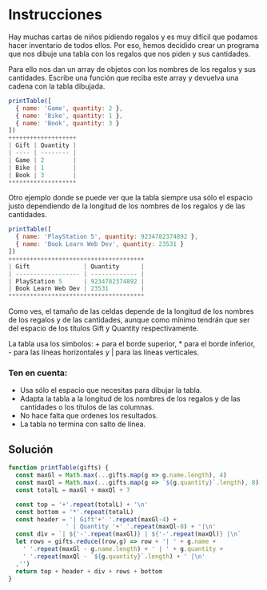 # Instrucciones
<p>
Hay muchas cartas de niños pidiendo regalos y es muy difícil que podamos hacer inventario de todos ellos. Por eso, hemos decidido crear un programa que nos dibuje una tabla con los regalos que nos piden y sus cantidades.

Para ello nos dan un array de objetos con los nombres de los regalos y sus cantidades. Escribe una función que reciba este array y devuelva una cadena con la tabla dibujada.
</p>

```js
printTable([
  { name: 'Game', quantity: 2 },
  { name: 'Bike', quantity: 1 },
  { name: 'Book', quantity: 3 }
])
+++++++++++++++++++
| Gift | Quantity |
| ---- | -------- |
| Game | 2        |
| Bike | 1        |
| Book | 3        |
*******************
```

<p>
Otro ejemplo donde se puede ver que la tabla siempre usa sólo el espacio justo dependiendo de la longitud de los nombres de los regalos y de las cantidades.
</p>

```js
printTable([
  { name: 'PlayStation 5', quantity: 9234782374892 },
  { name: 'Book Learn Web Dev', quantity: 23531 }
])
++++++++++++++++++++++++++++++++++++++
| Gift               | Quantity      |
| ------------------ | ------------- |
| PlayStation 5      | 9234782374892 |
| Book Learn Web Dev | 23531         |
**************************************
```

<p>
Como ves, el tamaño de las celdas depende de la longitud de los nombres de los regalos y de las cantidades, aunque como mínimo tendrán que ser del espacio de los títulos Gift y Quantity respectivamente.

La tabla usa los símbolos: + para el borde superior, * para el borde inferior, - para las líneas horizontales y | para las líneas verticales.
</p>

<h3>Ten en cuenta:</h3>
<ul>
  <li>Usa sólo el espacio que necesitas para dibujar la tabla.</li>
  <li>Adapta la tabla a la longitud de los nombres de los regalos y de las cantidades o los títulos de las columnas.</li>
  <li>No hace falta que ordenes los resultados.</li>
  <li>La tabla no termina con salto de línea.</li>
</ul>

<h2>Solución</h2>

```js
function printTable(gifts) {
  const maxGl = Math.max(...gifts.map(g => g.name.length), 4)
  const maxQl = Math.max(...gifts.map(g => `${g.quantity}`.length), 8)
  const totalL = maxGl + maxQl + 7

  const top = '+'.repeat(totalL) + '\n'
  const bottom = '*'.repeat(totalL)
  const header = '| Gift'+' '.repeat(maxGl-4) +
                ' | Quantity '+' '.repeat(maxQl-8) + '|\n'
  const div = `| ${'-'.repeat(maxGl)} | ${'-'.repeat(maxQl)} |\n`
  let rows = gifts.reduce((row,g) => row + '| ' + g.name +
    ' '.repeat(maxGl - g.name.length) + ' | ' + g.quantity +
    ' '.repeat(maxQl - `${g.quantity}`.length) + ' |\n'
  ,'')
  return top + header + div + rows + bottom
}
```
